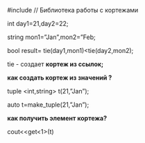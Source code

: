 \#include<tuple> // Библиотека работы с кортежами

int day1=21,day2=22;

string mon1=”Jan”,mon2=”Feb;

bool result= tie(day1,mon1)<tie(day2,mon2);

tie - создает **кортеж из ссылок;**

**как создать кортеж из значений ?**

tuple <int,string> t(21,”Jan”);

auto t=make_tuple(21,”Jan”);

**как получить элемент кортежа?**

cout<<get<1>(t)